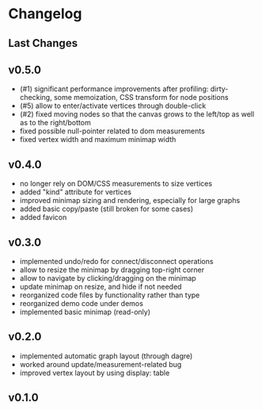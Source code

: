 # Changelog

## Last Changes


## v0.5.0

- (#1) significant performance improvements after profiling:
  dirty-checking, some memoization, CSS transform for node positions
- (#5) allow to enter/activate vertices through double-click
- (#2) fixed moving nodes so that the canvas grows to the left/top as well as to the right/bottom
- fixed possible null-pointer related to dom measurements
- fixed vertex width and maximum minimap width


## v0.4.0

- no longer rely on DOM/CSS measurements to size vertices
- added "kind" attribute for vertices
- improved minimap sizing and rendering, especially for large graphs
- added basic copy/paste (still broken for some cases)
- added favicon


## v0.3.0

- implemented undo/redo for connect/disconnect operations
- allow to resize the minimap by dragging top-right corner
- allow to navigate by clicking/dragging on the minimap
- update minimap on resize, and hide if not needed
- reorganized code files by functionality rather than type
- reorganized demo code under demos
- implemented basic minimap (read-only)


## v0.2.0

- implemented automatic graph layout (through dagre)
- worked around update/measurement-related bug
- improved vertex layout by using display: table


## v0.1.0
